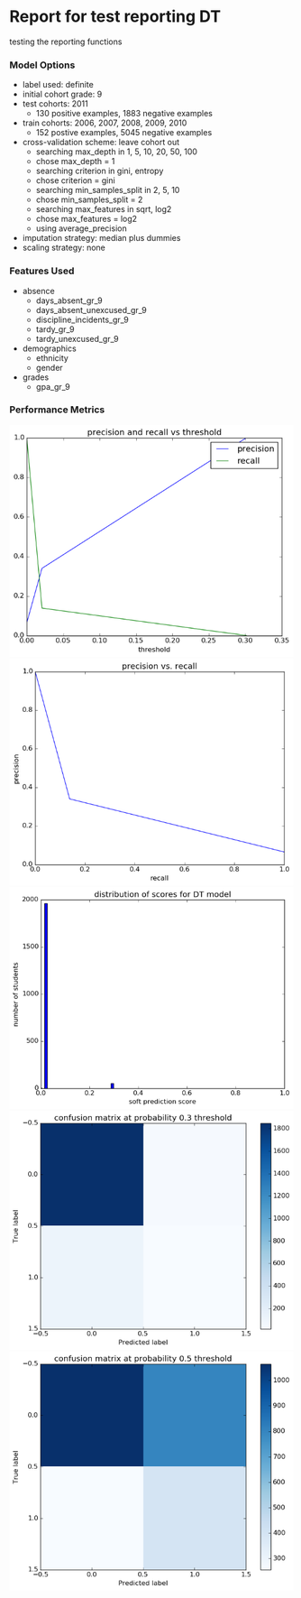 # Report for test reporting DT
testing the reporting functions

### Model Options
* label used: definite
* initial cohort grade: 9
* test cohorts: 2011
	 * 130 positive examples, 1883 negative examples
* train cohorts: 2006, 2007, 2008, 2009, 2010
	 * 152 postive examples, 5045 negative examples
* cross-validation scheme: leave cohort out
	 * searching max_depth in 1, 5, 10, 20, 50, 100
	 * chose max_depth = 1
	 * searching criterion in gini, entropy
	 * chose criterion = gini
	 * searching min_samples_split in 2, 5, 10
	 * chose min_samples_split = 2
	 * searching max_features in sqrt, log2
	 * chose max_features = log2
	 * using average_precision
* imputation strategy: median plus dummies
* scaling strategy: none

### Features Used
* absence
	 * days_absent_gr_9
	 * days_absent_unexcused_gr_9
	 * discipline_incidents_gr_9
	 * tardy_gr_9
	 * tardy_unexcused_gr_9
* demographics
	 * ethnicity
	 * gender
* grades
	 * gpa_gr_9

### Performance Metrics
![test_reporting_DT_precision_recall.png](test_reporting_DT_precision_recall.png)
![test_reporting_DT_pr_vs_threshold.png](test_reporting_DT_pr_vs_threshold.png)
![test_reporting_DT_score_dist.png](test_reporting_DT_score_dist.png)
![test_reporting_DT_confusion_mat_0.3.png](test_reporting_DT_confusion_mat_0.3.png)
![test_reporting_DT_confusion_mat_0.5.png](test_reporting_DT_confusion_mat_0.5.png)
